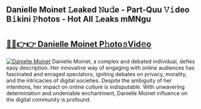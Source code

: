 ## Danielle Moinet 𝙻eaked 𝙽u𝚍e - Part-Quu 𝚅𝚒deo B𝚒kini 𝙿hotos - Hot All 𝙻eaks mMNgu

# <h2><a href="http://ld6zsv0.urlbe.top/?page=Danielle+Moinet">🔗🔗👉👉 Danielle Moinet P𝚑oto𝚜Vid𝚎o</a></h2>

[![Danielle Moinet](https://i.imgur.com/eBuTRDB.gif)](http://ld6zsv0.urlbe.top/?page=Danielle+Moinet)
Danielle Moinet, a complex and debated individual, defies easy description. Her innovative way of engaging with online audiences has fascinated and enraged spectators, igniting debates on privacy, morality, and the intricacies of digital societies. Despite the ambiguity of her intentions, her impact on online culture is indisputable. With unwavering determination and undeniable enchantment, Danielle Moinet influence on the digital community is profound.
